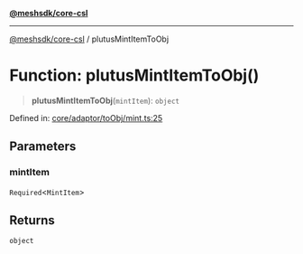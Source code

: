 [**@meshsdk/core-csl**](../README.md)

***

[@meshsdk/core-csl](../globals.md) / plutusMintItemToObj

# Function: plutusMintItemToObj()

> **plutusMintItemToObj**(`mintItem`): `object`

Defined in: [core/adaptor/toObj/mint.ts:25](https://github.com/MeshJS/mesh/blob/1abde1553cbd7cf2cf4e40197fc0de9e4a7d0f49/packages/mesh-core-csl/src/core/adaptor/toObj/mint.ts#L25)

## Parameters

### mintItem

`Required`\<`MintItem`\>

## Returns

`object`
